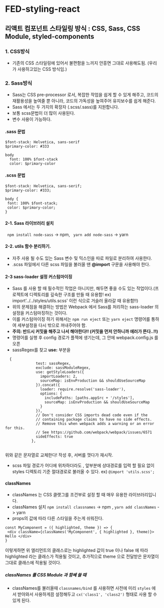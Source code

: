 # FED-styling-react

## 리액트 컴포넌트 스타일링 방식 : CSS, Sass, CSS Module, styled-components 

### 1. CSS방식
- 기존의 CSS 스타일링에 있어서 불편함을 느끼지 안흥면 그대로 사용해도됨. (우리가 사용하고있는 CSS 방식임.)

### 2. Sass방식
- Sass는 CSS pre-processor 로서, 복잡한 작업을 쉽게 할 수 있게 해주고, 코드의 재활용성을 높여줄 뿐 아니라, 코드의 가독성을 높여주어 유지보수를 쉽게 해준다.
- Sass 에서는 두 가지의 확장자 (.scss/.sass)를 지원합니다.
- 보통 scss문법이 더 많이 사용된다.
- 변수 사용이 가능하다.

#### .sass 문법
```
$font-stack: Helvetica, sans-serif
$primary-color: #333

body
  font: 100% $font-stack
  color: $primary-color
```
  
  #### .scss 문법
 ```
$font-stack: Helvetica, sans-serif;
$primary-color: #333;

body {
  font: 100% $font-stack;
  color: $primary-color;
}
```
#### 2-1. Sass 라이브러리 설치
``` npm install node-sass``` -> npm, 
``` yarn add node-sass``` -> yarn

#### 2-2. utils 함수 분리하기.
- 자주 사용 될 수도 있는 Sass 변수 및 믹스인을 따로 파일로 분리하여 사용한다.
- .scss 파일에서 다른 scss 파일을 불러올 땐 **@import** 구문을 사용해야 한다.

#### 2-3 sass-loader 설정 커스텀마이징
- Sass 를 사용 할 때 필수적인 작업은 아니지만, 해두면 좋을 수도 있는 작업이다.(프로젝트에 디렉토리를 깊숙한 구조를 만들 때 유용함!
ex) import'../../styles/utils.scss' 이런 식으로 거슬러 올라갈 때 유용함!!)
- 위의 문제점을 해결하는 방법은 Webpack 에서 Sass를 처리하는 sass-loader 의 설정을 커스텀마징하는 것이다.
- 이를 커스텀마이징 하기 위해서는 ```npm run eject``` 또는 ```yarn eject``` 명령어를 통하여 세부설정을 다시 밖으로 꺼내주어야 함.
- **주의: 반드시 커밋을 해주고 나서 해야한다!! (커밋을 먼저 안하니까 에러가 뜬다..!!)**
- 명령어를 실행 후 config 경로가 플젝에 생기는데, 그 안에 webpack.config.js 를 오픈
- sassRegex를 찾고 **use:** 부분을 
```
  {
              test: sassRegex,
              exclude: sassModuleRegex,
              use: getStyleLoaders({
                importLoaders: 2,
                sourceMap: isEnvProduction && shouldUseSourceMap
              }).concat({
                loader: require.resolve('sass-loader'),
                options: {
                  includePaths: [paths.appSrc + '/styles'],
                  sourceMap: isEnvProduction && shouldUseSourceMap
                }
              }),
              // Don't consider CSS imports dead code even if the
              // containing package claims to have no side effects.
              // Remove this when webpack adds a warning or an error for this.
              // See https://github.com/webpack/webpack/issues/6571
              sideEffects: true
            },
            
```
 위와 같은 문자열로 교체한다! 작성 후, 서버를 껏다가 재시작.
 - scss 파일 경로가 어디에 위차하더라도 , 앞부분에 상대경로를 입력 할 필요 없이 styles 디렉토리 기준 절대경로로 불러올 수 있다.
 ex) ```@import 'utils.scss'; ```
 
 #### classNames
 - classNames 는 CSS 클랫그를 조건부로 설정 할 때 매우 유용한 라이브러리입니다.
 - classNames 설치
 ```npm install classnames``` -> npm , ```yarn add classNames``` -> yarn
 - props의 값에 따라 다른 스타일을 주는게 쉬워진다.
 ```
 const MyComponent = ({ highlighted, theme }) => {
  <div className={classNames('MyComponent', { highlighted }, theme)}> Hello </div>
 }
 ```
 이렇게하면 위 엘리먼트의 클래스로는 highlighted 값이 true 이나 false 에 따라 highlighted 라는 클래스가 적용될 것이고, 추가적으로 theme 으로 전달받은 문자열이 그대로 클래스에 적용될 것이다.

##### classNames 를 CSS Module 과 함쎄 쓸 때
- classNames를 불러올때 ```classnames/bind``` 를 사용하면 사전에 미리 ```styles``` 에서 받아와서 사용하게끔 설정해두고
```cx('class1', 'class2')``` 형태로 사용 할 수있게 된다.

